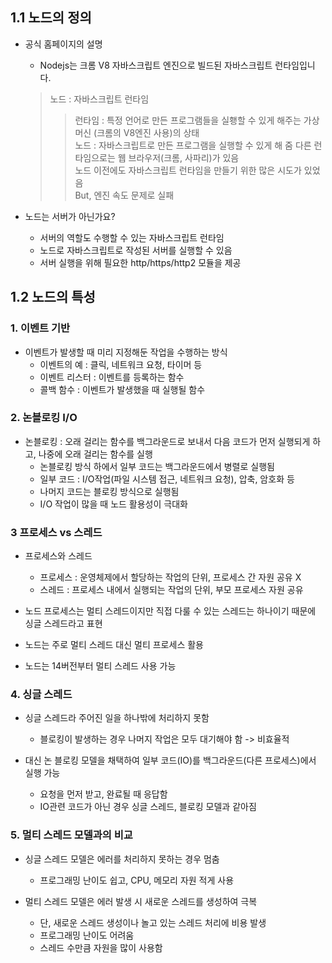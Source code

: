 ## 1.1 노드의 정의

+ 공식 홈페이지의 설명
    * Nodejs는 크롬 V8 자바스크립트 엔진으로 빌드된 자바스크립트 런타임입니다.
    > 노드 : 자바스크립트 런타임
    >> 런타임 : 특정 언어로 만든 프로그램들을 실횅할 수 있게 해주는 가상 머신 (크롬의 V8엔진 사용)의 상태  
    노드 : 자바스크립트로 만든 프로그램을 실행할 수 있게 해 줌
    다른 런타임으로는 웹 브라우저(크롬, 사파리)가 있음  
    노드 이전에도 자바스크립트 런타임을 만들기 위한 많은 시도가 있었음  
    But, 엔진 속도 문제로 실패  



+ 노드는 서버가 아닌가요?
    * 서버의 역할도 수행할 수 있는 자바스크립트 런타임
    * 노드로 자바스크립트로 작성된 서버를 실행할 수 있음
    * 서버 실행을 위해 필요한 http/https/http2 모듈을 제공

## 1.2 노드의 특성

### 1. 이벤트 기반
+ 이벤트가 발생할 때 미리 지정해둔 작업을 수행하는 방식
    + 이벤트의 예 : 클릭, 네트워크 요청, 타이머 등
    + 이벤트 리스터 : 이벤트를 등록하는 함수
    + 콜백 함수 : 이벤트가 발생했을 때 실행될 함수

### 2. 논블로킹 I/O
+ 논블로킹 : 오래 걸리는 함수를 백그라운드로 보내서 다음 코드가 먼저 실행되게 하고, 나중에 오래 걸리는 함수를 실행
    + 논블로킹 방식 하에서 일부 코드는 백그라운드에서 병렬로 실행됨
    + 일부 코드 : I/O작업(파일 시스템 접근, 네트워크 요청), 압축, 암호화 등
    + 나머지 코드는 블로킹 방식으로 실행됨
    + I/O 작업이 많을 때 노드 활용성이 극대화

### 3 프로세스 vs 스레드
+ 프로세스와 스레드
    + 프로세스 : 운영체제에서 할당하는 작업의 단위, 프로세스 간 자원 공유 X
    + 스레드 : 프로세스 내에서 실행되는 작업의 단위, 부모 프로세스 자원 공유

+ 노드 프로세스는 멀티 스레드이지만 직접 다룰 수 있는 스레드는 하나이기 때문에 싱글 스레드라고 표현

+ 노드는 주로 멀티 스레드 대신 멀티 프로세스 활용

+ 노드는 14버전부터 멀티 스레드 사용 가능

### 4. 싱글 스레드
+ 싱글 스레드라 주어진 일을 하나밖에 처리하지 못함
    + 블로킹이 발생하는 경우 나머지 작업은 모두 대기해야 함 -> 비효율적

+ 대신 논 블로킹 모델을 채택하여 일부 코드(IO)를 백그라운드(다른 프로세스)에서 실행 가능
    + 요청을 먼저 받고, 완료될 때 응답함
    + IO관련 코드가 아닌 경우 싱글 스레드, 블로킹 모델과 같아짐

### 5. 멀티 스레드 모델과의 비교
+ 싱글 스레드 모델은 에러를 처리하지 못하는 경우 멈춤
    + 프로그래밍 난이도 쉽고, CPU, 메모리 자원 적게 사용

+ 멀티 스레드 모델은 에러 발생 시 새로운 스레드를 생성하여 극복
    + 단, 새로운 스레드 생성이나 놀고 있는 스레드 처리에 비용 발생
    + 프로그래밍 난이도 어려움
    + 스레드 수만큼 자원을 많이 사용함



